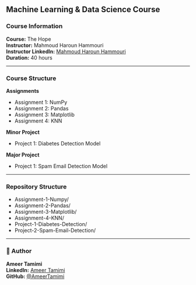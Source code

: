 ## Machine Learning & Data Science Course  

### Course Information  
**Course:** The Hope  
**Instructor:** Mahmoud Haroun Hammouri  
**Instructor LinkedIn:** [Mahmoud Haroun Hammouri](https://www.linkedin.com/in/mahmoud-haroun-hammouri-433595125/)  
**Duration:** 40 hours  

---

### Course Structure  

**Assignments**  
- Assignment 1: NumPy  
- Assignment 2: Pandas  
- Assignment 3: Matplotlib  
- Assignment 4: KNN  

**Minor Project**  
- Project 1: Diabetes Detection Model  

**Major Project**  
- Project 1: Spam Email Detection Model  

---

### Repository Structure  
- Assignment-1-Numpy/  
- Assignment-2-Pandas/  
- Assignment-3-Matplotlib/  
- Assignment-4-KNN/  
- Project-1-Diabetes-Detection/  
- Project-2-Spam-Email-Detection/  

---

### 🧠 Author  
**Ameer Tamimi**  
**LinkedIn:** [Ameer Tamimi](https://www.linkedin.com/in/ameer-tamimi-87933431a/)  
**GitHub:** [@AmeerTamimi](https://github.com/AmeerTamimi)
